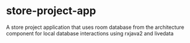 # store-project-app
A store project application that uses room database from the architecture component for local database interactions using rxjava2 and livedata
